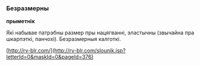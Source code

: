 ### Безразмерны
**прыметнік**

Які набывае патрэбны размер пры нацягванні, эластычны (звычайна пра шкарпэткі, панчохі). Безразмерныя калготкі.

<a rel="author">[http://rv-blr.com/](http://rv-blr.com/slounik.jsp?letterId=0&maskId=0&pageId=376)</a>
